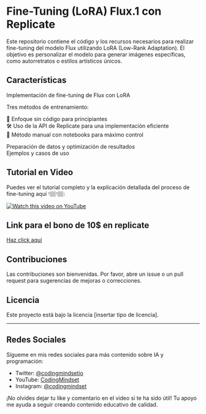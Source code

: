 # Fine-Tuning (LoRA) Flux.1 con Replicate

Este repositorio contiene el código y los recursos necesarios para realizar fine-tuning del modelo Flux utilizando LoRA (Low-Rank Adaptation). El objetivo es personalizar el modelo para generar imágenes específicas, como autorretratos o estilos artísticos únicos.

## Características

Implementación de fine-tuning de Flux con LoRA <br>

Tres métodos de entrenamiento:

🐣 Enfoque sin código para principiantes <br>
🛠️ Uso de la API de Replicate para una implementación eficiente <br>
🧪 Método manual con notebooks para máximo control


Preparación de datos y optimización de resultados <br>
Ejemplos y casos de uso

## Tutorial en Video

Puedes ver el tutorial completo y la explicación detallada del proceso de fine-tuning aquí 👇🏽👇🏽:

[![Watch this video on YouTube](https://img.youtube.com/vi/XZ0RRu8Np54/0.jpg)](https://www.youtube.com/watch?v=XZ0RRu8Np54)

## Link para el bono de 10$ en replicate

[Haz click aquí](https://replicate.com/invites/7e32f2ad-a14b-4eaf-9fc5-4f5c67b38ef1)


## Contribuciones

Las contribuciones son bienvenidas. Por favor, abre un issue o un pull request para sugerencias de mejoras o correcciones.

## Licencia

Este proyecto está bajo la licencia [insertar tipo de licencia].

---

## Redes Sociales

Sígueme en mis redes sociales para más contenido sobre IA y programación:

- Twitter: [@codingmindsetio](https://twitter.com/codingmindsetio)
- YouTube: [CodingMindset](https://www.youtube.com/@CodingMindsetIO?sub_confirmation=1)
- Instagram: [@codingmindset](https://www.instagram.com/codingmindset)

¡No olvides dejar tu like y comentario en el video si te ha sido útil! Tu apoyo me ayuda a seguir creando contenido educativo de calidad.
